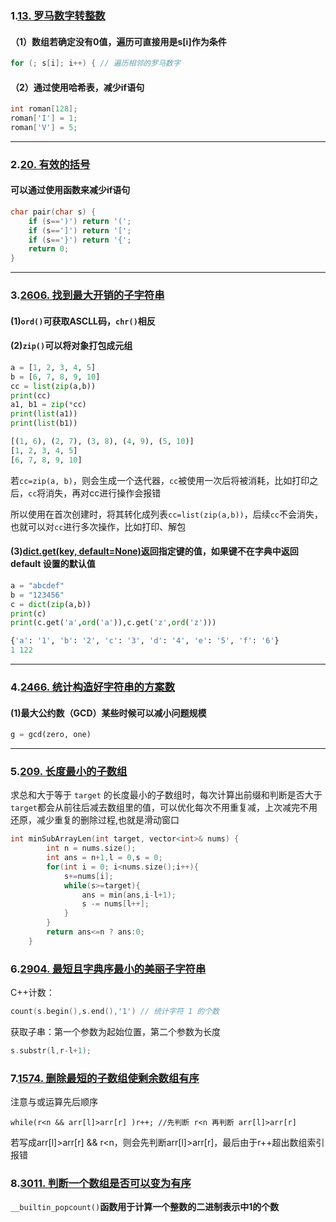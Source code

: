 ### 1.[13. 罗马数字转整数](https://leetcode.cn/problems/roman-to-integer/)

#### （1）数组若确定没有0值，遍历可直接用是s[i]作为条件

```c
for (; s[i]; i++) { // 遍历相邻的罗马数字
```

#### （2）通过使用哈希表，减少if语句

```c
int roman[128];
roman['I'] = 1;
roman['V'] = 5;
```

---

### 2.[20. 有效的括号](https://leetcode.cn/problems/valid-parentheses/)

#### 可以通过使用函数来减少if语句

```c
char pair(char s) {
    if (s==')') return '(';
    if (s==']') return '[';
    if (s=='}') return '{';
    return 0;
}
```

***

### 3.[2606. 找到最大开销的子字符串](https://leetcode.cn/problems/find-the-substring-with-maximum-cost/)

#### (1)`ord()`可获取ASCLL码，`chr()`相反

#### (2)`zip()`可以将对象打包成元组

```py
a = [1, 2, 3, 4, 5]
b = [6, 7, 8, 9, 10]
cc = list(zip(a,b))
print(cc)
a1, b1 = zip(*cc)
print(list(a1))
print(list(b1))
```

```py
[(1, 6), (2, 7), (3, 8), (4, 9), (5, 10)]
[1, 2, 3, 4, 5]
[6, 7, 8, 9, 10]
```

若`cc=zip(a, b)`，则会生成一个迭代器，`cc`被使用一次后将被消耗，比如打印之后，`cc`将消失，再对cc进行操作会报错

所以使用在首次创建时，将其转化成列表`cc=list(zip(a,b))`，后续`cc`不会消失，也就可以对`cc`进行多次操作，比如打印、解包

#### (3)[dict.get(key, default=None)](https://www.runoob.com/python3/python3-att-dictionary-get.html)返回指定键的值，如果键不在字典中返回 default 设置的默认值

```py
a = "abcdef"
b = "123456"
c = dict(zip(a,b))
print(c)
print(c.get('a',ord('a')),c.get('z',ord('z')))
```

```py
{'a': '1', 'b': '2', 'c': '3', 'd': '4', 'e': '5', 'f': '6'}
1 122
```

***

### 4.[2466. 统计构造好字符串的方案数](https://leetcode.cn/problems/count-ways-to-build-good-strings/)

#### (1)最大公约数（GCD）某些时候可以减小问题规模

```python
g = gcd(zero, one)
```

***

### 5.[209. 长度最小的子数组](https://leetcode.cn/problems/minimum-size-subarray-sum/)

求总和大于等于 `target` 的长度最小的子数组时，每次计算出前缀和判断是否大于`target`都会从前往后减去数组里的值，可以优化每次不用重复减，上次减完不用还原，减少重复的删除过程,也就是滑动窗口

```C++
int minSubArrayLen(int target, vector<int>& nums) {
        int n = nums.size();
        int ans = n+1,l = 0,s = 0;
        for(int i = 0; i<nums.size();i++){
            s+=nums[i];
            while(s>=target){
                ans = min(ans,i-l+1);
                s -= nums[l++];
            }
        }
        return ans<=n ? ans:0;
    }
```

### 6.[2904. 最短且字典序最小的美丽子字符串](https://leetcode.cn/problems/shortest-and-lexicographically-smallest-beautiful-string/)

C++计数：

```C++
count(s.begin(),s.end(),'1') // 统计字符 1 的个数
```

获取子串：第一个参数为起始位置，第二个参数为长度

```C++
s.substr(l,r-l+1);
```

### 7.[1574. 删除最短的子数组使剩余数组有序](https://leetcode.cn/problems/shortest-subarray-to-be-removed-to-make-array-sorted/)

注意与或运算先后顺序

```
while(r<n && arr[l]>arr[r] )r++; //先判断 r<n 再判断 arr[l]>arr[r]
```

若写成arr[l]>arr[r] && r<n，则会先判断arr[l]>arr[r]，最后由于r++超出数组索引报错

### 8.[3011. 判断一个数组是否可以变为有序](https://leetcode.cn/problems/find-if-array-can-be-sorted/)

`‌__builtin_popcount()`**函数用于计算一个整数的二进制表示中1的个数‌**
